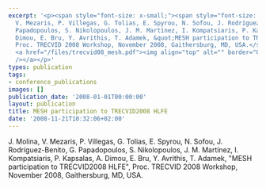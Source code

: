 ```yaml
---
excerpt: '<p><span style="font-size: x-small;"><span style="font-size: 10pt;">J. Molina,
  V. Mezaris, P. Villegas, G. Tolias, E. Spyrou, N. Sofou, J. Rodríguez-Benito, G.
  Papadopoulos, S. Nikolopoulos, J. M. Martínez, I. Kompatsiaris, P. Kapsalas, A.
  Dimou, E. Bru, Y. Avrithis, T. Adamek, &quot;MESH participation to TRECVID2008 HLFE&quot;,
  Proc. TRECVID 2008 Workshop, November 2008, Gaithersburg, MD, USA.</span></span>
  <a href="/files/trecvid08_mesh.pdf"><img align="top" alt="" border="0" src="/files/pdf/pdf.png"
  /></a></p>'
types: publication
tags:
- conference_publications
images: []
publication_date: '2008-01-01T00:00:00'
layout: publication
title: MESH participation to TRECVID2008 HLFE
date: '2008-11-21T10:32:06+02:00'
---
```

J. Molina, V. Mezaris, P. Villegas, G. Tolias, E. Spyrou, N. Sofou, J. Rodríguez-Benito, G. Papadopoulos, S. Nikolopoulos, J. M. Martínez, I. Kompatsiaris, P. Kapsalas, A. Dimou, E. Bru, Y. Avrithis, T. Adamek, &quot;MESH participation to TRECVID2008 HLFE&quot;, Proc. TRECVID 2008 Workshop, November 2008, Gaithersburg, MD, USA.<a href="/files/trecvid08_mesh.pdf"><img align="top" alt="" border="0" src="/files/pdf/pdf.png" /></a>
